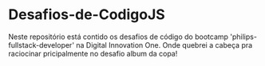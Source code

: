 # Desafios-de-CodigoJS

Neste repositório está contido os desafios de código do bootcamp 'philips-fullstack-developer' na Digital Innovation One. 
Onde quebrei a cabeça pra raciocinar pricipalmente no desafio album da copa!
